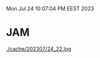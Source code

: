 Mon Jul 24 10:07:04 PM EEST 2023
# JAM
<a href='./cache/202307/24_22.log'>./cache/202307/24_22.log</a>
